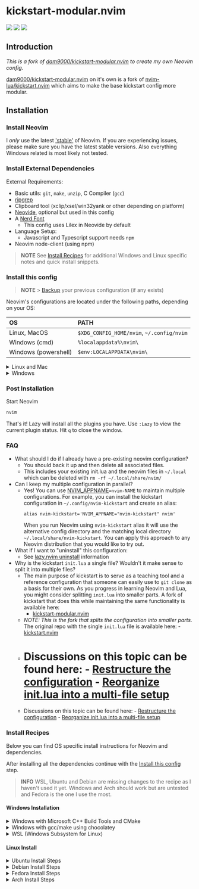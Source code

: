 # kickstart-modular.nvim

<a href="https://dotfyle.com/IC3P3/nvim-config"><img src="https://dotfyle.com/IC3P3/nvim-config/badges/plugins?style=for-the-badge" /></a>
<a href="https://dotfyle.com/IC3P3/nvim-config"><img src="https://dotfyle.com/IC3P3/nvim-config/badges/leaderkey?style=for-the-badge" /></a>
<a href="https://dotfyle.com/IC3P3/nvim-config"><img src="https://dotfyle.com/IC3P3/nvim-config/badges/plugin-manager?style=for-the-badge" /></a>

## Introduction

_This is a fork of [dam9000/kickstart-modular.nvim](https://github.com/dam9000/kickstart-modular.nvim)
to create my own Neovim config._

[dam9000/kickstart-modular.nvim](https://github.com/dam9000/kickstart-modular.nvim) on it's own is a
fork of [nvim-lua/kickstart.nvim](https://github.com/nvim-lua/kickstart.nvim) which aims to make the
base kickstart config more modular.

## Installation

### Install Neovim

I _only_ use the latest ['stable'](https://github.com/neovim/neovim/releases/tag/stable) of Neovim.
If you are experiencing issues, please make sure you have the latest stable versions. Also everything
Windows related is most likely not tested.

### Install External Dependencies

External Requirements:

- Basic utils: `git`, `make`, `unzip`, C Compiler (`gcc`)
- [ripgrep](https://github.com/BurntSushi/ripgrep#installation)
- Clipboard tool (xclip/xsel/win32yank or other depending on platform)
- [Neovide](https://neovide.dev/), optional but used in this config
- A [Nerd Font](https://www.nerdfonts.com/)
  - This config uses Lilex in Neovide by default
- Language Setup:
  - Javascript and Typescript support needs `npm`
- Neovim node-client (using npm)

> **NOTE**
> See [Install Recipes](#Install-Recipes) for additional Windows and Linux specific notes
> and quick install snippets.

### Install this config

> **NOTE** > [Backup](#FAQ) your previous configuration (if any exists)

Neovim's configurations are located under the following paths, depending on your OS:

| OS                   | PATH                                      |
| :------------------- | :---------------------------------------- |
| Linux, MacOS         | `$XDG_CONFIG_HOME/nvim`, `~/.config/nvim` |
| Windows (cmd)        | `%localappdata%\nvim\`                    |
| Windows (powershell) | `$env:LOCALAPPDATA\nvim\`                 |

<details><summary> Linux and Mac </summary>

```sh
git clone https://github.com/dam9000/kickstart-modular.nvim.git "${XDG_CONFIG_HOME:-$HOME/.config}"/nvim
```

</details>

<details><summary> Windows </summary>

If you're using `cmd.exe`:

```bat
git clone https://github.com/dam9000/kickstart.nvim.git "%localappdata%\nvim"
```

If you're using `powershell.exe`

```bat
git clone https://github.com/dam9000/kickstart.nvim.git "${env:LOCALAPPDATA}\nvim"
```

</details>

### Post Installation

Start Neovim

```sh
nvim
```

That's it! Lazy will install all the plugins you have. Use `:Lazy` to view
the current plugin status. Hit `q` to close the window.

### FAQ

- What should I do if I already have a pre-existing neovim configuration?
  - You should back it up and then delete all associated files.
  - This includes your existing init.lua and the neovim files in `~/.local`
    which can be deleted with `rm -rf ~/.local/share/nvim/`
- Can I keep my multiple configuration in parallel?
  - Yes! You can use [NVIM_APPNAME](https://neovim.io/doc/user/starting.html#%24NVIM_APPNAME)`=nvim-NAME`
    to maintain multiple configurations. For example, you can install the kickstart
    configuration in `~/.config/nvim-kickstart` and create an alias:
    ```
    alias nvim-kickstart='NVIM_APPNAME="nvim-kickstart" nvim'
    ```
    When you run Neovim using `nvim-kickstart` alias it will use the alternative
    config directory and the matching local directory
    `~/.local/share/nvim-kickstart`. You can apply this approach to any Neovim
    distribution that you would like to try out.
- What if I want to "uninstall" this configuration:
  - See [lazy.nvim uninstall](https://lazy.folke.io/usage#-uninstalling) information
- Why is the kickstart `init.lua` a single file? Wouldn't it make sense to split it into multiple files?
  - The main purpose of kickstart is to serve as a teaching tool and a reference
    configuration that someone can easily use to `git clone` as a basis for their own.
    As you progress in learning Neovim and Lua, you might consider splitting `init.lua`
    into smaller parts. A fork of kickstart that does this while maintaining the
    same functionality is available here:
    - [kickstart-modular.nvim](https://github.com/dam9000/kickstart-modular.nvim)
  - _NOTE: This is the fork that splits the configuration into smaller parts._
    The original repo with the single `init.lua` file is available here: - [kickstart.nvim](https://github.com/nvim-lua/kickstart.nvim)
  - # Discussions on this topic can be found here: - [Restructure the configuration](https://github.com/nvim-lua/kickstart.nvim/issues/218) - [Reorganize init.lua into a multi-file setup](https://github.com/nvim-lua/kickstart.nvim/pull/473)
  - Discussions on this topic can be found here: - [Restructure the configuration](https://github.com/nvim-lua/kickstart.nvim/issues/218) - [Reorganize init.lua into a multi-file setup](https://github.com/nvim-lua/kickstart.nvim/pull/473)

### Install Recipes

Below you can find OS specific install instructions for Neovim and dependencies.

After installing all the dependencies continue with the [Install this config](#Install-this-config) step.

> **INFO**
> WSL, Ubuntu and Debian are missing changes to the recipe as I haven't used it yet.
> Windows and Arch should work but are untested and Fedora is the one I use the most.

#### Windows Installation

<details><summary>Windows with Microsoft C++ Build Tools and CMake</summary>
Installation may require installing build tools and updating the run command for `telescope-fzf-native`

See `telescope-fzf-native` documentation for [more details](https://github.com/nvim-telescope/telescope-fzf-native.nvim#installation)

This requires:

- Install CMake and the Microsoft C++ Build Tools on Windows

```lua
{'nvim-telescope/telescope-fzf-native.nvim', build = 'cmake -S. -Bbuild -DCMAKE_BUILD_TYPE=Release && cmake --build build --config Release && cmake --install build --prefix build' }
```

</details>
<details><summary>Windows with gcc/make using chocolatey</summary>
Alternatively, one can install gcc and make which don't require changing the config,
the easiest way is to use choco:

1. install [chocolatey](https://chocolatey.org/install)
   either follow the instructions on the page or use winget,
   run in cmd as **admin**:

```
winget install --accept-source-agreements chocolatey.chocolatey
```

2. install all requirements using choco, exit previous cmd and
   open a new one so that choco path is set, and run in cmd as **admin**:

```
choco install -y neovim git ripgrep wget fd unzip gzip mingw make neovide nodejs
```

</details>
<details><summary>WSL (Windows Subsystem for Linux)</summary>

```
wsl --install
wsl
sudo add-apt-repository ppa:neovim-ppa/unstable -y
sudo apt update
sudo apt install make gcc ripgrep unzip git xclip neovim nodejs
```

</details>

#### Linux Install

<details><summary>Ubuntu Install Steps</summary>

```
sudo add-apt-repository ppa:neovim-ppa/unstable -y
sudo apt update
sudo apt install make gcc ripgrep unzip git xclip neovim nodejs
```

</details>
<details><summary>Debian Install Steps</summary>

```
sudo apt update
sudo apt install make gcc ripgrep unzip git xclip curl

# Now we install nvim
curl -LO https://github.com/neovim/neovim/releases/latest/download/nvim-linux64.tar.gz
sudo rm -rf /opt/nvim-linux64
sudo mkdir -p /opt/nvim-linux64
sudo chmod a+rX /opt/nvim-linux64
sudo tar -C /opt -xzf nvim-linux64.tar.gz

# make it available in /usr/local/bin, distro installs to /usr/bin
sudo ln -sf /opt/nvim-linux64/bin/nvim /usr/local/bin/
```

</details>
<details><summary>Fedora Install Steps</summary>

```
# Add the Terra repository to install Neovide
sudo dnf install --repofrompath 'terra,https://repos.fyralabs.com/terra$releasever' --setopt='terra.gpgkey=https://repos.fyralabs.com/terra$releasever/key.asc' terra-release
sudo dnf install -y gcc make git ripgrep fd-find unzip neovim nodejs neovide
sudo npm install -g eslint
```

</details>

<details><summary>Arch Install Steps</summary>

```
sudo pacman -S --noconfirm --needed gcc make git ripgrep fd unzip neovim nodejs neovide
```

</details>
